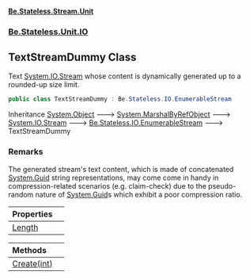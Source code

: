 #### [Be.Stateless.Stream.Unit](README.md 'README')
### [Be.Stateless.Unit.IO](Be.Stateless.Unit.IO.md 'Be.Stateless.Unit.IO')

## TextStreamDummy Class

Text [System.IO.Stream](https://docs.microsoft.com/en-us/dotnet/api/System.IO.Stream 'System.IO.Stream') whose content is dynamically generated up to a rounded-up size limit.

```csharp
public class TextStreamDummy : Be.Stateless.IO.EnumerableStream
```

Inheritance [System.Object](https://docs.microsoft.com/en-us/dotnet/api/System.Object 'System.Object') &#129106; [System.MarshalByRefObject](https://docs.microsoft.com/en-us/dotnet/api/System.MarshalByRefObject 'System.MarshalByRefObject') &#129106; [System.IO.Stream](https://docs.microsoft.com/en-us/dotnet/api/System.IO.Stream 'System.IO.Stream') &#129106; [Be.Stateless.IO.EnumerableStream](https://docs.microsoft.com/en-us/dotnet/api/Be.Stateless.IO.EnumerableStream 'Be.Stateless.IO.EnumerableStream') &#129106; TextStreamDummy

### Remarks
The generated stream's text content, which is made of concatenated [System.Guid](https://docs.microsoft.com/en-us/dotnet/api/System.Guid 'System.Guid') string representations, may come
come in handy in compression-related scenarios (e.g. claim-check) due to the pseudo-random nature of [System.Guid](https://docs.microsoft.com/en-us/dotnet/api/System.Guid 'System.Guid')s
which exhibit a poor compression ratio.

| Properties | |
| :--- | :--- |
| [Length](TextStreamDummy.Length.md 'Be.Stateless.Unit.IO.TextStreamDummy.Length') | |

| Methods | |
| :--- | :--- |
| [Create(int)](TextStreamDummy.Create(int).md 'Be.Stateless.Unit.IO.TextStreamDummy.Create(int)') | |
